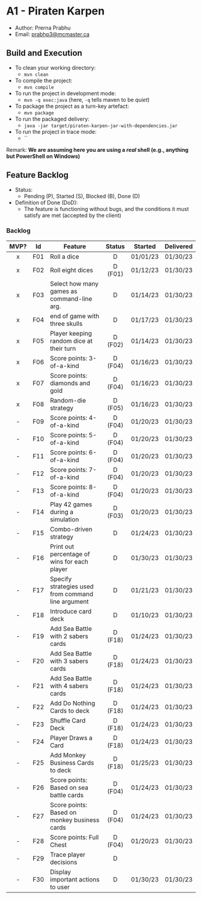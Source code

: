# A1 - Piraten Karpen

  * Author: Prerna Prabhu
  * Email: prabhp3@mcmaster.ca

## Build and Execution

  * To clean your working directory:
    * `mvn clean`
  * To compile the project:
    * `mvn compile`
  * To run the project in development mode:
    * `mvn -q exec:java` (here, `-q` tells maven to be _quiet_)
  * To package the project as a turn-key artefact:
    * `mvn package`
  * To run the packaged delivery:
    * `java -jar target/piraten-karpen-jar-with-dependencies.jar` 
  * To run the project in trace mode:
    * ``

Remark: **We are assuming here you are using a _real_ shell (e.g., anything but PowerShell on Windows)**

## Feature Backlog

 * Status: 
   * Pending (P), Started (S), Blocked (B), Done (D)
 * Definition of Done (DoD):
   * The feature is functioning without bugs, and the conditions it must satisfy are met (accepted by the client)

### Backlog 

| MVP? | Id  | Feature  | Status  |  Started  | Delivered |
| :-:  |:-:  |---       | :-:     | :-:       | :-:       |
| x   | F01 | Roll a dice |  D | 01/01/23 | 01/30/23 |
| x   | F02 | Roll eight dices  |  D (F01) | 01/12/23 | 01/30/23 |
| x   | F03 | Select how many games as command-line arg.  |  D  | 01/14/23  | 01/30/23|
| x   | F04 | end of game with three skulls | D | 01/17/23 | 01/30/23 |
| x   | F05 | Player keeping random dice at their turn | D (F02) | 01/14/23 | 01/30/23 |
| x   | F06 | Score points: 3-of-a-kind | D (F04) | 01/16/23 |  01/30/23 |
| x   | F07 | Score points: diamonds and gold | D (F04) | 01/16/23 | 01/30/23 |
| x   | F08 | Random-die strategy  | D (F05) | 01/16/23 | 01/30/23 |
| -   | F09 | Score points: 4-of-a-kind | D (F04) | 01/20/23 | 01/30/23 |
| -   | F10 | Score points: 5-of-a-kind | D (F04) | 01/20/23 | 01/30/23 |
| -   | F11 | Score points: 6-of-a-kind | D (F04) | 01/20/23 | 01/30/23 |
| -   | F12 | Score points: 7-of-a-kind | D (F04) | 01/20/23 | 01/30/23 |
| -   | F13 | Score points: 8-of-a-kind | D (F04) | 01/20/23 | 01/30/23 |
| -   | F14 | Play 42 games during a simulation | D (F03) | 01/20/23 | 01/30/23 |
| -   | F15 | Combo-driven strategy | D | 01/24/23 | 01/30/23 |
| -   | F16 | Print out percentage of wins for each player | D | 01/30/23 | 01/30/23 |
| -   | F17 | Specify strategies used from command line argument | D | 01/21/23| 01/30/23 |
| -   | F18 | Introduce card deck | D | 01/10/23 | 01/30/23 |
| -   | F19 | Add Sea Battle with 2 sabers cards | D (F18) | 01/24/23  | 01/30/23 |
| -   | F20 | Add Sea Battle with 3 sabers cards | D (F18) | 01/24/23 | 01/30/23 |
| -   | F21 | Add Sea Battle with 4 sabers cards | D (F18) | 01/24/23 | 01/30/23 |
| -   | F22 | Add Do Nothing Cards to deck | D (F18) | 01/24/23 | 01/30/23 |
| -   | F23 | Shuffle Card Deck | D (F18) | 01/24/23 | 01/30/23 |
| -   | F24 | Player Draws a Card | D (F18) | 01/24/23 | 01/30/23 |
| -   | F25 | Add Monkey Business Cards to deck | D (F18) | 01/25/23 | 01/30/23 |
| -   | F26 | Score points: Based on sea battle cards | D (F04) | 01/24/23 | 01/30/23 |
| -   | F27 | Score points: Based on monkey business cards | D (F04) | 01/24/23 | 01/30/23 |
| -   | F28 | Score points: Full Chest | D (F04) | 01/20/23 | 01/30/23 |
| -   | F29 | Trace player decisions | D | | |
| -   | F30 | Display important actions to user | D | 01/30/23 | 01/30/23 |


